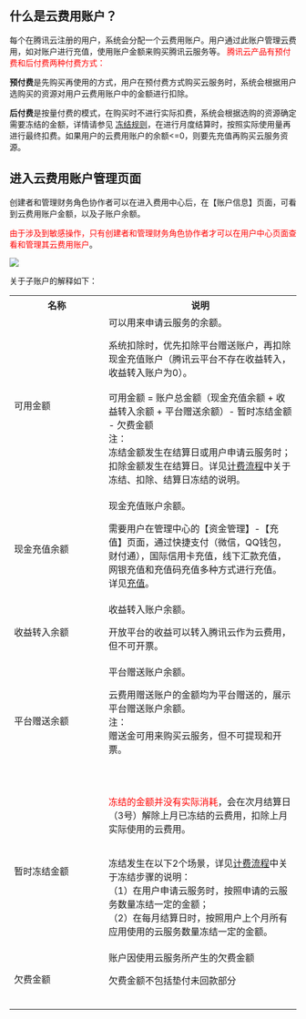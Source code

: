 ## 什么是云费用账户？

每个在腾讯云注册的用户，系统会分配一个云费用账户。用户通过此账户管理云费用，如对账户进行充值，使用账户金额来购买腾讯云服务等。
<font color="red">腾讯云产品有预付费和后付费两种付费方式：</font> 

**预付费**是先购买再使用的方式，用户在预付费方式购买云服务时，系统会根据用户选购买的资源对用户云费用账户中的金额进行扣除。

**后付费**是按量付费的模式，在购买时不进行实际扣费，系统会根据选购的资源确定需要冻结的金额，详情请参见 [冻结规则](/document/product/555/7719)，在进行月度结算时，按照实际使用量再进行最终扣费。如果用户的云费用账户的余额<=0，则要先充值再购买云服务资源。 

## 进入云费用账户管理页面

创建者和管理财务角色协作者可以在进入费用中心后，在【账户信息】页面，可看到云费用账户金额，以及子账户余额。

<font color="red">由于涉及到敏感操作，只有创建者和管理财务角色协作者才可以在用户中心页面查看和管理其云费用账户</font>。

![](//mc.qcloudimg.com/static/img/93bd5741892964e81bdbc29ad15350c5/%7B6D6378A2-DC89-445F-9867-C71FB8FC2377%7D.png)

关于子账户的解释如下：
<table class="t">
<tbody><tr>
<th width="150">名称
</th><th> 说明
</th></tr>
<tr>
<td> 可用金额
</td><td> 可以用来申请云服务的余额。<br>
<p>系统扣除时，优先扣除平台赠送账户，再扣除现金充值账户（腾讯云平台不存在收益转入，收益转入账户为0）。<br><br>
可用金额 = 账户总金额（现金充值余额 + 收益转入余额 + 平台赠送余额）- 暂时冻结金额 - 欠费金额<br>
注：<br>
冻结金额发生在结算日或用户申请云服务时；扣除金额发生在结算日。详见<a href="/document/product/555/7437" title="计费流程说明">计费流程</a>中关于冻结、扣除、结算日冻结的说明。
</p>
</td></tr>
<tr>
<td> 现金充值余额
</td><td> 现金充值账户余额。<br>
<p>需要用户在管理中心的【资金管理】-【充值】页面，通过快捷支付（微信，QQ钱包，财付通），国际信用卡充值，线下汇款充值，网银充值和充值码充值多种方式进行充值。<br>详见<a href="/document/product/555/7425" title="充值">充值</a>。
</p>
</td></tr>
<tr>
<td> 收益转入余额
</td><td> 收益转入账户余额。<br>
<p>开放平台的收益可以转入腾讯云作为云费用，但不可开票。
</p>
</td></tr>
<tr>
<td> 平台赠送余额
</td><td> 平台赠送账户余额。<br>
<p>云费用赠送账户的金额均为平台赠送的，展示平台赠送账户余额。<br>
注：<br>
赠送金可用来购买云服务，但不可提现和开票。<br>
<br>
</p>
</td></tr>
<tr>
<td colspan="2"> &nbsp;
</td></tr>
<tr>
<td> 暂时冻结金额
</td><td> <font color="red">冻结的金额并没有实际消耗</font>，会在次月结算日（3号）解除上月已冻结的云费用，扣除上月实际使用的云费用。
<p><br>
冻结发生在以下2个场景，详见<a href="/document/product/555/7437" title="计费流程说明">计费流程</a>中关于冻结步骤的说明：<br>
（1）在用户申请云服务时，按照申请的云服务数量冻结一定的金额；<br>
（2）在每月结算日时，按照用户上个月所有应用使用的云服务数量冻结一定的金额。<br>
</p>
<tr>
<td> 欠费金额
</td><td> 账户因使用云服务所产生的欠费金额<br>
<p>欠费金额不包括垫付未回款部分<br><br>
</p>
</td></tr>
<tr>
</td></tr></tbody></table>
